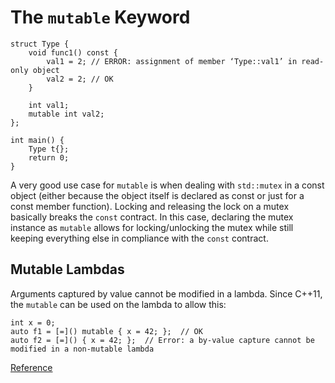 # The `mutable` Keyword
```
struct Type {
    void func1() const {
        val1 = 2; // ERROR: assignment of member ‘Type::val1’ in read-only object
        val2 = 2; // OK
    }

    int val1;
    mutable int val2;
};

int main() {
    Type t{};
    return 0;
}
```

A very good use case for `mutable` is when dealing with `std::mutex` in a const object (either because the object itself is declared as const or just for a const member function). Locking and releasing the lock on a mutex basically breaks the `const` contract. In this case, declaring the mutex instance as `mutable` allows for locking/unlocking the mutex while still keeping everything else in compliance with the `const` contract.

## Mutable Lambdas
Arguments captured by value cannot be modified in a lambda. Since C++11, the `mutable` can be used on the lambda to allow this:
```
int x = 0;
auto f1 = [=]() mutable { x = 42; };  // OK
auto f2 = [=]() { x = 42; };  // Error: a by-value capture cannot be modified in a non-mutable lambda
```
[Reference](https://stackoverflow.com/a/105061/14459318)
